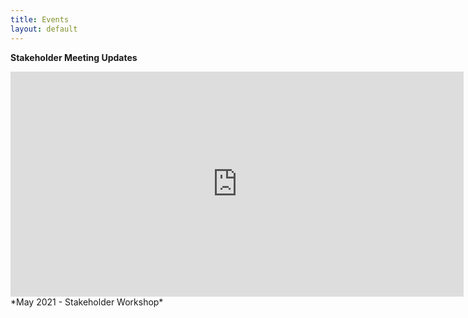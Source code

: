 ```yaml
---
title: Events
layout: default
---
```


**Stakeholder Meeting Updates**

<embed src="https://ercite.github.io/assets/img/Stakeholder meeting May 2021.pdf" type="application/pdf" width="725px" height="360px" />
*May 2021 - Stakeholder Workshop*

